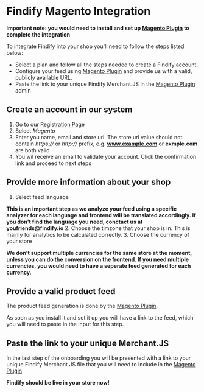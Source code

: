 # Findify Magento Integration

__Important note: you would need to install and set up [Magento Plugin](https://github.com/findify/findify-magento) to complete the integration__

To integrate Findify into your shop you'll need to follow the steps listed below:

* Select a plan and follow all the steps needed to create a Findify account.
* Configure your feed using [Magento Plugin](https://github.com/findify/findify-magento) and provide us with a valid, publicly available URL.
* Paste the link to your unique Findify Merchant.JS in the [Magento Plugin](https://github.com/findify/findify-magento) admin

## Create an account in our system

1. Go to our [Registration Page](https://dashboard.findify.io/#/sign-in/register)
2. Select _Magento_
3. Enter you name, email and store url. The store url value should not contain _https://_ or _http://_ prefix, e.g. __www.example.com__ or __exmple.com__ are both valid
4. You wil receive an email to validate your account. Click the confirmation link and proceed to next steps

## Provide more information about your shop

1. Select feed language

__This is an important step as we analyze your feed using a specific analyzer for each language  and frontend will be translated accordingly. If you don't find the language you need, conctact us at youfriends@findify.io__
2. Choose the timzone that your shop is in. This is mainly for analytics to be calculated correctly.
3. Choose the currency of your store

__We don't support multiple currencies for the same store at the moment, unless you can do the conversion on the frontend. If you need multiple currencies, you would need to have a seperate feed generated for each currency.__

## Provide a valid product feed

The product feed generation is done by the [Magento Plugin](https://github.com/findify/findify-magento). 

As soon as you install it and set it up you will have a link to the feed, which you will need to paste in the input for this step.

## Paste the link to your unique Merchant.JS

In the last step of the onboarding you will be presented with a link to your unique Findify Merchant.JS file that you will need to include in the [Magento Plugin](https://github.com/findify/findify-magento)

__Findify should be live in your store now!__
